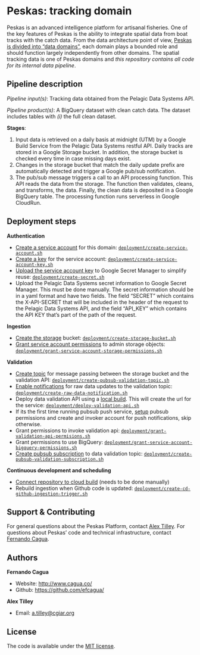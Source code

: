 Peskas: tracking domain
================

Peskas is an advanced intelligence platform for artisanal fisheries. One
of the key features of Peskas is the ability to integrate spatial data
from boat tracks with the catch data. From the data architecture point
of view, [Peskas is divided into “data
domains”](https://blog.peskas.org/posts/domain-based-architecture/),
each domain plays a bounded role and should function largely
independently from other domains. The spatial tracking data is one of
Peskas domains and *this repository contains all code for its internal
data pipeline*.

## Pipeline description

*Pipeline input(s)*: Tracking data obtained from the Pelagic Data
Systems API.

*Pipeline product(s)*: A BigQuery dataset with clean catch data. The
dataset includes tables with *(i)* the full clean dataset.

**Stages**:

1.  Input data is retrieved on a daily basis at midnight (UTM) by a
    Google Build Service from the Pelagic Data Systems restful API.
    Daily tracks are stored in a Google Storage bucket. In addition, the
    storage bucket is checked every time in case missing days exist.
2.  Changes in the storage bucket that match the daily update prefix are
    automatically detected and trigger a Google pub/sub notification.
3.  The pub/sub message triggers a call to an API processing function.
    This API reads the data from the storage. The function then
    validates, cleans, and transforms, the data. Finally, the clean data
    is deposited in a Google BigQuery table. The processing function
    runs serverless in Google CloudRun.

## Deployment steps

**Authentication**

  - [Create a service
    account](https://cloud.google.com/iam/docs/creating-managing-service-accounts)
    for this domain:
    [`deployment/create-service-account.sh`](deployment/create-service-account.sh)
  - [Create a
    key](https://cloud.google.com/iam/docs/creating-managing-service-account-keys)
    for the service account:
    [`deployment/create-service-account-key.sh`](deployment/create-service-account-key.sh)
  - [Upload the service account
    key](https://cloud.google.com/secret-manager/docs/creating-and-accessing-secrets#secretmanager-create-secret-cli)
    to Google Secret Manager to simplify reuse:
    [`deployment/create-secret.sh`](deployment/create-secret.sh)
  - Upload the Pelagic Data Systems secret information to Google Secret
    Manager. This must be done manually. The secret information should
    be in a yaml format and have two fields. The field “SECRET” which
    contains the X-API-SECRET that will be included in the header of the
    request to the Pelagic Data Systems API, and the field “API\_KEY”
    which contains the API KEY that’s part of the path of the request.

**Ingestion**

  - [Create the
    storage](https://cloud.google.com/storage/docs/creating-buckets)
    bucket:
    [`deployment/create-storage-bucket.sh`](deployment/create-storage-bucket.sh)
  - [Grant service account
    permissions](https://cloud.google.com/iam/docs/creating-managing-service-accounts)
    to admin storage objects:
    [`deployment/grant-service-account-storage-permissions.sh`](deployment/grant-service-account-storage-permissions.sh)

**Validation**

  - [Create topic](https://cloud.google.com/pubsub/docs/admin) for
    message passing between the storage bucket and the validation API:
    [`deployment/create-pubsub-validation-topic.sh`](deployment/create-pubsub-validation-topic.sh)
  - [Enable
    notifications](https://cloud.google.com/storage/docs/gsutil/commands/notification)
    for raw data updates to the validation topic:
    [`deployment/create-raw-data-notification.sh`](deployment/create-raw-data-notification.sh)
  - Deploy data validation API using a [local
    build](https://cloud.google.com/cloud-build/docs/build-debug-locally).
    This will create the url for the service:
    [`deployment/deploy-validation-api.sh`](deployment/deploy-validation-api.sh)
  - If its the first time running pubsub push service,
    [setup](https://cloud.google.com/pubsub/docs/push) pubsub
    permissions and create and invoker account for push notifications,
    skip otherwise.
  - Grant permissions to invoke validation api:
    [`deployment/grant-validation-api-permisions.sh`](deployment/grant-validation-api-permisions.sh)
  - Grant permissions to use BigQuery:
    [`deployment/grant-service-account-bigquery-permissions.sh`](deployment/grant-service-account-bigquery-permissions.sh)
  - [Create pubsub
    subscription](https://cloud.google.com/pubsub/docs/admin#pubsub_create_pull_subscription-gcloud)
    to data validation topic:
    [`deployment/create-pubsub-validation-subscription.sh`](deployment/create-pubsub-validation-subscription.sh)

**Continuous development and scheduling**

  - [Connect repository to cloud
    build](https://console.cloud.google.com/cloud-build/triggers/connect)
    (needs to be done manually)
  - Rebuild ingestion when Github code is updated:
    [`deployment/create-cd-github-ingestion-trigger.sh`](deployment/create-cd-github-ingestion-trigger.sh)
## Support & Contributing

For general questions about the Peskas Platform, contact [Alex
Tilley](mailto:a.tilley@cgiar.org). For questions about Peskas’ code and
technical infrastructure, contact [Fernando
Cagua](mailto:f.cagua@cgiar.org).

## Authors

**Fernando Cagua**

  - Website: <http://www.cagua.co/>
  - Github: <https://github.com/efcagua/>

**Alex Tilley**

  - Email: <a.tilley@cgiar.org>

## License

The code is available under the [MIT license](LICENSE).
